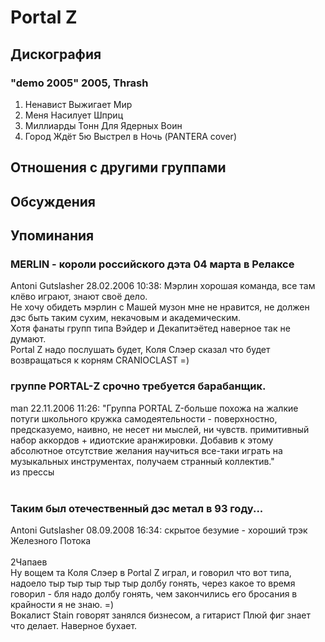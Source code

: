 # Portal Z



## Дискография

### "demo 2005" 2005, Thrash

1. Ненавист Выжигает Мир
2. Меня Насилует Шприц
3. Миллиарды Тонн Для Ядерных Воин
4. Город Ждёт
5ю Выстрел в Ночь (PANTERA cover)


## Отношения с другими группами


## Обсуждения


## Упоминания

### MERLIN - короли российского дэта 04 марта в Релаксе

Antoni Gutslasher 28.02.2006 10:38:
Мэрлин хорошая команда, все там клёво играют, знают своё дело.<BR>Не хочу обидеть мэрлин с Машей музон мне не нравится, не должен дэс быть таким сухим, некачовым и академическим.<BR>Хотя фанаты групп типа Вэйдер и Декапитэётед наверное так не думают.<BR>Portal Z надо послушать будет, Коля Слэер сказал что будет возвращаться к корням CRANIOCLAST =)<BR>

### группе PORTAL-Z срочно требуется барабанщик.

man 22.11.2006 11:26:
"Группа PORTAL Z-больше похожа на жалкие потуги школьного кружка самодеятельности - поверхностно, предсказуемо, наивно, не несет ни мыслей, ни чувств. примитивный набор аккордов + идиотские аранжировки. Добавив к этому абсолютное отсутствие желания научиться все-таки играть на музыкальных инструментах, получаем странный коллектив."<BR>из прессы<BR><BR>

### Таким был отечественный дэс метал в 93 году...

Antoni Gutslasher 08.09.2008 16:34:
скрытое безумие - хороший трэк Железного Потока<BR><BR>2Чапаев<BR>Ну вощем та Коля Слэер в Portal Z играл, и говорил что вот типа, надоело тыр тыр тыр тыр тыр долбу гонять, через какое то время говорил - бля надо долбу гонять, чем закончились его бросания в крайности я не знаю. =)<BR>Вокалист Stain говорят занялся бизнесом, а гитарист Плюй фиг знает что делает. Наверное бухает.

